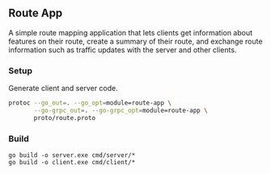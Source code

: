 ## Route App
A simple route mapping application that lets clients get information about
features on their route, create a summary of their route, and exchange
route information such as traffic updates with the server and other clients.

### Setup
Generate client and server code.
```sh
protoc --go_out=. --go_opt=module=route-app \
       --go-grpc_out=. --go-grpc_opt=module=route-app \
       proto/route.proto
```

### Build
```
go build -o server.exe cmd/server/*
go build -o client.exe cmd/client/*
```
